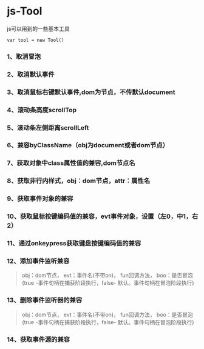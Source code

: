 # js-Tool
js可以用到的一些基本工具
```
var tool = new Tool()
```
### 1、取消冒泡
### 2、取消默认事件
### 3、取消鼠标右键默认事件,dom为节点，不传默认document 
### 4、滚动条高度scrollTop
### 5、滚动条左侧距离scrollLeft
### 6、兼容byClassName（obj为document或者dom节点）
### 7、获取对象中class属性值的兼容,dom节点名
### 8、获取非行内样式，obj：dom节点，attr：属性名
### 9、获取事件对象的兼容
### 10、获取鼠标按键编码值的兼容，evt事件对象，设置（左0，中1，右2）
### 11、通过onkeypress获取键盘按键编码值的兼容
### 12、添加事件监听兼容
> obj：dom节点，
	evt：事件名(不带on)，
	fun回调方法，
	boo：是否冒泡(true -事件句柄在捕获阶段执行，false- 默认。事件句柄在冒泡阶段执行)
### 13、删除事件监听器的兼容
> obj：dom节点，
	evt：事件名(不带on)，
	fun回调方法，
	boo：是否冒泡(true -事件句柄在捕获阶段执行，false- 默认。事件句柄在冒泡阶段执行)
  ### 14、获取事件源的兼容
  
